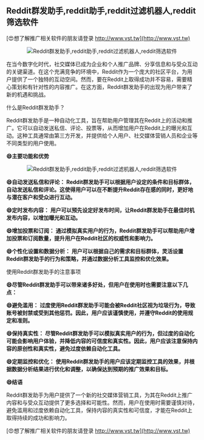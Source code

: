 ## **Reddit群发助手,reddit助手,reddit过滤机器人,reddit筛选软件**

[😍想了解推广相关软件的朋友请登录 http://www.vst.tw](http://www.vst.tw)

 <center><img src="https://vst.tw/MP4/tuiguang/png/8.png" alt="Reddit群发助手,reddit助手,reddit过滤机器人,reddit筛选软件"></center>

在当今数字化时代，社交媒体已成为企业和个人推广品牌、分享信息和与受众互动的关键渠道。在这个充满竞争的环境中，Reddit作为一个庞大的社区平台，为用户提供了一个独特的互动空间。然而，要在Reddit上取得成功并不容易，需要精心策划和有针对性的内容推广。在这方面，Reddit群发助手的出现为用户带来了新的机遇和挑战。

什么是Reddit群发助手？

Reddit群发助手是一种自动化工具，旨在帮助用户管理其在Reddit上的活动和推广。它可以自动发送私信、评论、投票等，从而增加用户在Reddit上的曝光和互动。这种工具通常由第三方开发，并提供给个人用户、社交媒体营销人员和企业等不同类型的用户使用。

**😄主要功能和优势**

 <center><img src="https://vst.tw/MP4/tuiguang/png/5.png" alt="Reddit群发助手,reddit助手,reddit过滤机器人,reddit筛选软件"></center>

**😄自动发送私信和评论： Reddit群发助手可以根据用户设定的条件和目标群体，自动发送私信和评论。这使得用户可以在不断提升Reddit存在感的同时，更好地与潜在客户和受众进行互动。**

**😄定时发布内容： 用户可以预先设定好发布时间，让Reddit群发助手在最佳时机发布内容，以增加曝光和互动。**

**😄增加投票和订阅： 通过模拟真实用户的行为，Reddit群发助手可以帮助用户增加投票和订阅数量，提升用户在Reddit社区的权威性和影响力。**

**😄个性化设置和数据分析： 用户可以根据自己的需求和目标群体，灵活设置Reddit群发助手的行为和策略，并通过数据分析工具监控和优化效果。**

使用Reddit群发助手的注意事项

**😄尽管Reddit群发助手可以带来诸多好处，但用户在使用时也需要注意以下几点：**

**😄避免滥用： 过度使用Reddit群发助手可能会被Reddit社区视为垃圾行为，导致账号被封禁或受到其他惩罚。因此，用户应该谨慎使用，并遵守Reddit的使用规定和准则。**

**😄保持真实性： 尽管Reddit群发助手可以模拟真实用户的行为，但过度的自动化可能会影响用户体验，并降低内容的可信度和真实性。因此，用户应该注意保持内容的原创性和真实性，避免过度依赖自动化工具。**

**😄定期监控和优化： 使用Reddit群发助手的用户应该定期监控工具的效果，并根据数据分析结果进行优化和调整，以确保达到预期的推广效果和目标。**

**😄结语**

Reddit群发助手为用户提供了一个新的社交媒体营销工具，为其在Reddit上推广内容和与受众互动提供了更多选择和可能性。然而，用户在使用时需要谨慎对待，避免滥用和过度依赖自动化工具，保持内容的真实性和可信度，才能在Reddit上取得持续的成功和影响力。

[😍想了解推广相关软件的朋友请登录 http://www.vst.tw](http://www.vst.tw)



